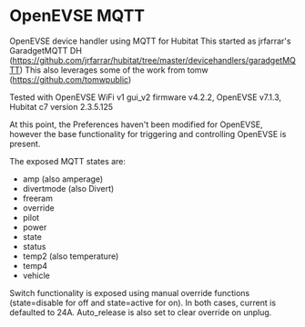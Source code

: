 # OpenEVSE MQTT
OpenEVSE device handler using MQTT for Hubitat
This started as jrfarrar's GaradgetMQTT DH (https://github.com/jrfarrar/hubitat/tree/master/devicehandlers/garadgetMQTT)
This also leverages some of the work from tomw (https://github.com/tomwpublic)

Tested with OpenEVSE WiFi v1 gui_v2 firmware v4.2.2, OpenEVSE v7.1.3, Hubitat c7 version 2.3.5.125

At this point, the Preferences haven't been modified for OpenEVSE, however the base functionality for triggering and controlling OpenEVSE is present.

The exposed MQTT states are:
- amp (also amperage)
- divertmode (also Divert)
- freeram
- override
- pilot
- power
- state
- status
- temp2 (also temperature)
- temp4
- vehicle

Switch functionality is exposed using manual override functions (state=disable for off and state=active for on).  In both cases, current is defaulted to 24A.  Auto_release is also set to clear override on unplug.
